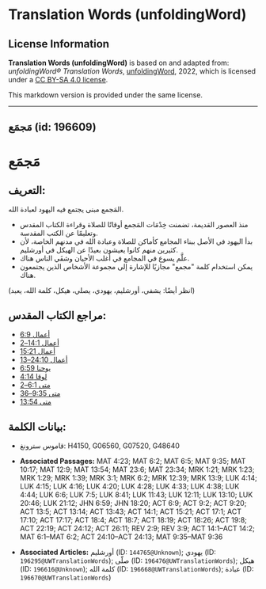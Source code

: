 # Translation Words (unfoldingWord)

## License Information

**Translation Words (unfoldingWord)** is based on and adapted from: _unfoldingWord® Translation Words_, [unfoldingWord](https://unfoldingword.org/utw), 2022, which is licensed under a [CC BY-SA 4.0 license](https://creativecommons.org/licenses/by-sa/4.0/legalcode.en).

This markdown version is provided under the same license.



--------------------------------

## مَجمَع (id: 196609)

مَجمَع
======

التعريف:
--------

المَجمع مبنى يجتمع فيه اليهود لعبادة الله.

* منذ العصور القديمة، تضمنت خِدْمَات المَجمع أوقاتًا للصلاة وقراءة الكتاب المقدس وتعليمًا عن الكتب المقدسة.
* بدأ اليهود في الأصل ببناء المجامع كأماكن للصلاة وعبادة الله في مدنهم الخاصة، لأن كثيرين منهم كانوا يعيشون بعيدًا عن الهيكل في أورشليم.
* علَّم يسوع في المجامع في أغلب الأحيان وشفَي الناس هناك.
* يمكن استخدام كلمة "مجمع" مجازيًا للإشارة إلى مجموعة الأشخاص الذين يجتمعون هناك.

(انظر أيضًا: يشفي، أورشليم، يهودي، يصلي، هيكل، كلمة الله، يعبد)

مراجع الكتاب المقدس:
--------------------

* [أعمال 6:9](https://ref.ly/Acts6:9)
* [أعمال 14:1–2](https://ref.ly/Acts14:1-Acts14:2)
* [أعمال 15:21](https://ref.ly/Acts15:21)
* [أعمال 24:10–13](https://ref.ly/Acts24:10-Acts24:13)
* [يوحنا 6:59](https://ref.ly/John6:59)
* [لوقا 4:14](https://ref.ly/Luke4:14)
* [متى 6:1–2](https://ref.ly/Matt6:1-Matt6:2)
* [متى 9:35–36](https://ref.ly/Matt9:35-Matt9:36)
* [متى 13:54](https://ref.ly/Matt13:54)

بيانات الكلمة:
--------------

* قاموس سترونغ: H4150, G06560, G07520, G48640

* **Associated Passages:** MAT 4:23; MAT 6:2; MAT 6:5; MAT 9:35; MAT 10:17; MAT 12:9; MAT 13:54; MAT 23:6; MAT 23:34; MRK 1:21; MRK 1:23; MRK 1:29; MRK 1:39; MRK 3:1; MRK 6:2; MRK 12:39; MRK 13:9; LUK 4:14; LUK 4:15; LUK 4:16; LUK 4:20; LUK 4:28; LUK 4:33; LUK 4:38; LUK 4:44; LUK 6:6; LUK 7:5; LUK 8:41; LUK 11:43; LUK 12:11; LUK 13:10; LUK 20:46; LUK 21:12; JHN 6:59; JHN 18:20; ACT 6:9; ACT 9:2; ACT 9:20; ACT 13:5; ACT 13:14; ACT 13:43; ACT 14:1; ACT 15:21; ACT 17:1; ACT 17:10; ACT 17:17; ACT 18:4; ACT 18:7; ACT 18:19; ACT 18:26; ACT 19:8; ACT 22:19; ACT 24:12; ACT 26:11; REV 2:9; REV 3:9; ACT 14:1–ACT 14:2; MAT 6:1–MAT 6:2; ACT 24:10–ACT 24:13; MAT 9:35–MAT 9:36
* **Associated Articles:** أورشليم (ID: `144765@Unknown`); يهودي (ID: `196295@UWTranslationWords`); صلّى (ID: `196476@UWTranslationWords`); هيكل (ID: `196616@Unknown`); كلمة الله (ID: `196668@UWTranslationWords`); عبادة (ID: `196670@UWTranslationWords`)

